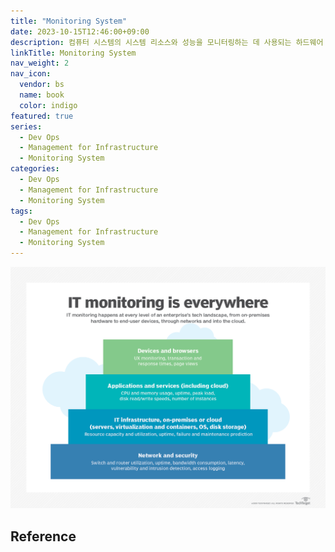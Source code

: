 ```yaml
---
title: "Monitoring System"
date: 2023-10-15T12:46:00+09:00
description: 컴퓨터 시스템의 시스템 리소스와 성능을 모니터링하는 데 사용되는 하드웨어 또는 소프트웨어 구성 요소
linkTitle: Monitoring System
nav_weight: 2
nav_icon:
  vendor: bs
  name: book
  color: indigo
featured: true
series:
  - Dev Ops
  - Management for Infrastructure
  - Monitoring System
categories:
  - Dev Ops
  - Management for Infrastructure
  - Monitoring System
tags:
  - Dev Ops
  - Management for Infrastructure
  - Monitoring System
---
```


![Monitoring](monitoring.png#center)

## Reference
